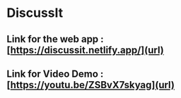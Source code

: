 # DiscussIt

## Link for the web app : [https://discussit.netlify.app/](url)

## Link for Video Demo : [https://youtu.be/ZSBvX7skyag](url)
